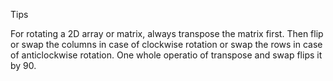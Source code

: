Tips

For rotating a 2D array or matrix, always transpose the matrix first. Then flip or swap the columns in case of clockwise rotation or swap the rows in case of anticlockwise rotation. One whole operatio of transpose and swap flips it by 90.


